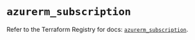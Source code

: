 # `azurerm_subscription`

Refer to the Terraform Registry for docs: [`azurerm_subscription`](https://registry.terraform.io/providers/hashicorp/azurerm/4.28.0/docs/resources/subscription).

